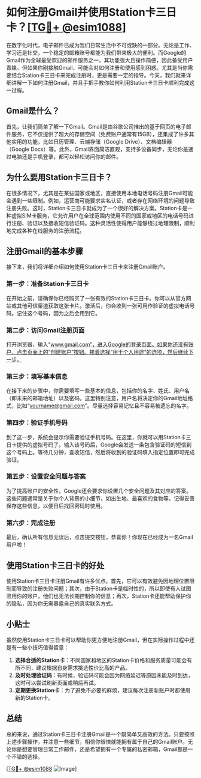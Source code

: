 # 如何注册Gmail并使用Station卡三日卡？[[TG💪+ @esim1088](https://t.me/s/esim1088)]

在数字化时代，电子邮件已成为我们日常生活中不可或缺的一部分。无论是工作、学习还是社交，一个稳定的邮箱账号都能为我们带来极大的便利。而Google的Gmail作为全球最受欢迎的邮件服务之一，其功能强大且操作简便，因此备受用户青睐。但如果你刚接触Gmail，可能会对如何注册和使用感到困惑。尤其是当你需要结合Station卡三日卡来完成注册时，更是需要一定的指导。今天，我们就来详细讲解一下如何注册Gmail，并且手把手教你如何利用Station卡三日卡顺利完成这一过程。

## Gmail是什么？

首先，让我们简单了解一下Gmail。Gmail是由谷歌公司推出的基于网页的电子邮件服务，它不仅提供了超大的存储空间（免费账户通常有15GB），还集成了许多其他实用的功能，比如日历管理、云端存储（Google Drive）、文档编辑器（Google Docs）等。此外，Gmail界面简洁直观，支持多设备同步，无论你是通过电脑还是手机登录，都可以轻松访问你的邮件。

## 为什么要用Station卡三日卡？

在很多情况下，尤其是在某些国家或地区，直接使用本地电话号码注册Gmail可能会遇到一些限制。例如，运营商可能要求实名认证，或者存在网络环境的问题导致注册失败。这时，Station卡三日卡就成为了一个很好的解决方案。Station卡是一种虚拟SIM卡服务，它允许用户在全球范围内使用不同的国家或地区的电话号码进行注册、验证以及接收短信验证码。这种灵活性使得用户能够绕过地理限制，顺利地完成各种在线服务的注册流程。

## 注册Gmail的基本步骤

接下来，我们将详细介绍如何使用Station卡三日卡来注册Gmail账户。

### 第一步：准备Station卡三日卡

在开始之前，请确保你已经购买了一张有效的Station卡三日卡。你可以从官方网站或其他可信渠道获取这张卡片。激活后，你会收到一张可用作验证的虚拟电话号码。记住这个号码，因为之后会用到它。

### 第二步：访问Gmail注册页面

打开浏览器，输入“www.gmail.com”，进入Google的登录页面。如果你还没有账户，点击页面上的“创建账户”按钮。接着选择“用于个人用途”的选项，然后继续下一步。

### 第三步：填写基本信息

在接下来的步骤中，你需要填写一些基本的信息，包括你的名字、姓氏、用户名（即未来的邮箱地址）以及密码。这里特别注意，用户名将决定你的Gmail地址格式，比如“yourname@gmail.com”。尽量选择容易记忆且不容易被遗忘的名字。

### 第四步：验证手机号码

到了这一步，系统会提示你需要验证手机号码。在这里，你就可以用Station卡三日卡提供的虚拟号码了。输入该号码后，Google会发送一条包含验证码的短信到这个号码上。等待几分钟，查收短信，然后将收到的验证码填入指定位置即可完成验证。

### 第五步：设置安全问题与答案

为了提高账户的安全性，Google还会要求你设置几个安全问题及其对应的答案。这些问题通常是关于你个人背景的小细节，如出生地、最喜欢的食物等。记得妥善保存这些信息，以便日后找回密码时使用。

### 第六步：完成注册

最后，确认所有信息无误后，点击提交按钮，恭喜你！你现在已经成为一名Gmail用户啦！

## 使用Station卡三日卡的好处

使用Station卡三日卡注册Gmail有许多优点。首先，它可以有效避免因地理位置限制而导致的注册失败问题；其次，由于Station卡是临时性的，所以即使有人试图滥用你的账户，他们也无法长期控制你的信息；再次，Station卡还能帮助保护你的隐私，因为你无需暴露自己的真实联系方式。

## 小贴士

虽然使用Station卡三日卡可以帮助你更方便地注册Gmail，但在实际操作过程中还是有一些小技巧值得留意：

1. **选择合适的Station卡**：不同国家和地区的Station卡价格和服务质量可能会有所不同，建议根据自身需求挑选性价比高的产品。
2. **及时处理验证码**：有时候，验证码可能会因为网络延迟等原因未能及时到达，这时可以尝试刷新页面或稍后再试。
3. **定期更换Station卡**：为了避免不必要的麻烦，建议每次注册新账户时都使用新的Station卡。

## 总结

总的来说，通过Station卡三日卡注册Gmail是一个既简单又高效的方法。只要按照上述步骤操作，并注意一些细节，相信你很快就能拥有属于自己的Gmail账户。无论你是想要管理日常工作邮件，还是希望拥有一个专属的私密邮箱，Gmail都是一个不错的选择。

[[TG💪+ @esim1088](https://t.me/s/esim1088) ![Image](https://i.postimg.cc/4NQfJmqS/Snipaste-2025-05-13-00-14-12.png)]